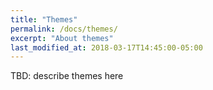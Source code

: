 ```yaml
---
title: "Themes"
permalink: /docs/themes/
excerpt: "About themes"
last_modified_at: 2018-03-17T14:45:00-05:00
---
```

TBD: describe themes here
